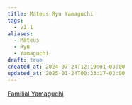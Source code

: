 ```yaml
---
title: Mateus Ryu Yamaguchi
tags:
  - v1.1
aliases:
  - Mateus
  - Ryu
  - Yamaguchi
draft: true
created_at: 2024-07-24T12:19:01-03:00
updated_at: 2025-01-24T00:33:17-03:00
---
```


[Familial Yamaguchi](content/atomos/2024/10/28/Familial%20Yamaguchi.md) 
